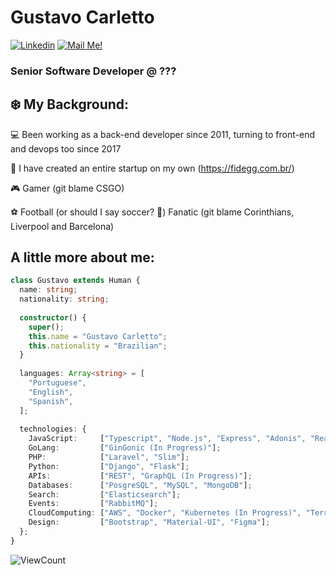 # Gustavo Carletto


[![Linkedin](https://img.shields.io/badge/-Connect-blue?style=flat-square&logo=Linkedin&logoColor=white&link=https://www.linkedin.com/in/gucarletto/)](https://www.linkedin.com/in/gucarletto/)
[![Mail Me!](https://img.shields.io/badge/-Contact%20Me!-c14438?style=flat-square&logo=Gmail&logoColor=white&link=mailto:gucarletto@gmail.com)](mailto:gucarletto@gmail.com)
### Senior Software Developer @ ???

## ❄️ My Background:

💻 Been working as a back-end developer since 2011, turning to front-end and devops too since 2017

🚀 I have created an entire startup on my own (https://fidegg.com.br/)

🎮 Gamer (git blame CSGO)

⚽ Football (or should I say soccer? 🤔) Fanatic (git blame Corinthians, Liverpool and Barcelona)

## A little more about me:

```typescript
class Gustavo extends Human {
  name: string;
  nationality: string;
  
  constructor() {
    super();
    this.name = "Gustavo Carletto";
    this.nationality = "Brazilian";
  }
  
  languages: Array<string> = [
    "Portuguese",
    "English",
    "Spanish",
  ];
  
  technologies: {
    JavaScript:     ["Typescript", "Node.js", "Express", "Adonis", "React", "Vue"];
    GoLang:         ["GinGonic (In Progress)"];
    PHP:            ["Laravel", "Slim"];
    Python:         ["Django", "Flask"];
    APIs:           ["REST", "GraphQL (In Progress)"];
    Databases:      ["PosgreSQL", "MySQL", "MongoDB"];
    Search:         ["Elasticsearch"];
    Events:         ["RabbitMQ"];
    CloudComputing: ["AWS", "Docker", "Kubernetes (In Progress)", "Terraform (In Progress)"];
    Design:         ["Bootstrap", "Material-UI", "Figma"];
  };
}
```

![ViewCount](https://komarev.com/ghpvc/?username=jarielfloriano&color=32C955)
